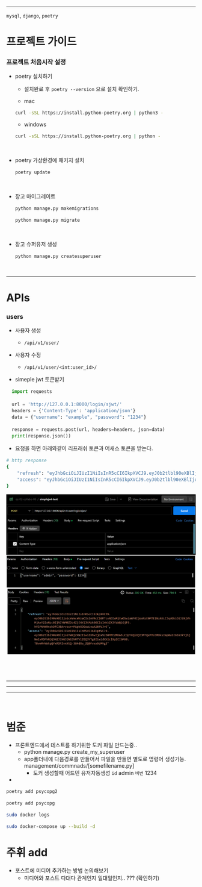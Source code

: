 
---  

`mysql`, `django`, `poetry`

# 프로젝트 가이드  

### 프로젝트 처음시작 설정  

- poetry 설치하기  
  - 설치완료 후 `poetry --version` 으로 설치 확인하기.  

  - mac  
  ```bash
  curl -sSL https://install.python-poetry.org | python3 -
  ```

  - windows  
  ```bash
  curl -sSL https://install.python-poetry.org | python -
  ```

<br>

- poetry 가상환경에 패키지 설치  
   
  ```bash
  poetry update
  ```

<br>

- 장고 마이그레이트  

  ```bash
  python manage.py makemigrations
  ```

  ```bash
  python manage.py migrate
  ```

<br>

- 장고 슈퍼유저 생성  

  ```bash
  python manage.py createsuperuser
  ```

<br>


---  

# APIs  

### users

- 사용자 생성
  - `/api/v1/user/`

- 사용자 수정
  - `/api/v1/user/<int:user_id>/`


- simeple jwt 토큰받기

```python
  import requests

  url = 'http://127.0.0.1:8000/login/sjwt/'
  headers = {'Content-Type': 'application/json'}
  data = {"username": "example", "password": "1234"}

  response = requests.post(url, headers=headers, json=data)
  print(response.json())
```
- 요청을 하면 아래와같이 리프래쉬 토큰과 어새스 토큰을 받는다.

```bash
# http response
{
    "refresh": "eyJhbGciOiJIUzI1NiIsInR5cCI6IkpXVCJ9.eyJ0b2tlbl90eXBlIjoicmVmcmVzaCIsImV4cCI6MTcxNDEyMzU5MywiaWF0IjoxNzE0MDM3MTkzLCJqdGkiOiI1MmQ4N2IwOGM0NTU0YTU4YThkNTA4Nzg5ODBjM2IzMSIsInVzZXJfaWQiOjF9.XInfEFNPpafiY1h6kzqJixhyeg3oyABjvS6ZL2TvKOw",
    "access": "eyJhbGciOiJIUzI1NiIsInR5cCI6IkpXVCJ9.eyJ0b2tlbl90eXBlIjoiYWNjZXNzIiwiZXhwIjoxNzE0MDM3NDkzLCJpYXQiOjE3MTQwMzcxOTMsImp0aSI6IjRmZWU3ODc4ZmJiOTRmMTc5MmQxNzBiOGYxOWJhNDNhIiwidXNlcl9pZCI6MX0.hADxc7ys6uGAnVyNFs_oFBHIZhkbZiyJpKbl93Kt-g0"
}
```


![alt text](images/markdown-image.png)  


<br>

<br>

---  
---  
---  

<br>

# 범준
- 프론트엔드에서 테스트를 하기위한 도커 파일 만드는중..  
  -  python manage.py create_my_superuser
  -  app폴더내에 다음경로를 만들어서 파일을 만들면 별도로 명령어 생성가능. management/commnads/[somefilename.py]
     -  도커 생성할때 어드민 유저자동생성 `id` admin `비번` 1234
-  





```bash
poetry add psycopg2
```

```bash
poetry add psycopg
```

```bash
sudo docker logs
```


```bash
sudo docker-compose up --build -d
```





# 주휘 add
- 포스트에 미디어 추가하는 방법 논의해보기
  - 미디어와 포스트 다대다 관계인지 일대일인지.. ??? (확인하기)



